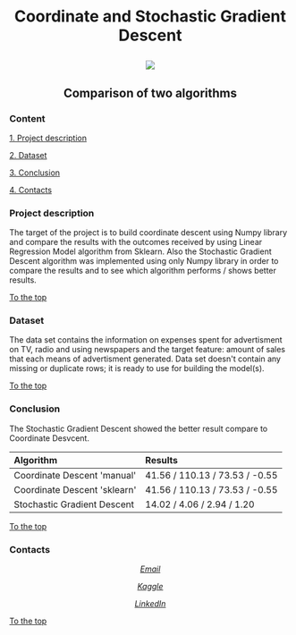 # <p align="center"> Coordinate and Stochastic Gradient Descent

<p align="center"><img src = https://media.licdn.com/dms/image/C4E12AQH3iMnTKdlY2w/article-cover_image-shrink_600_2000/0/1520084431906?e=2147483647&v=beta&t=KN5DSqZooCMdYawYOwYd28GpIQC50jE5-xHGjsb_b4w></p>

## <p align="center"> Comparison of two algorithms

### Content
[1. Project description](README.md#project-description)

[2. Dataset](README.md#dataset)

[3. Conclusion](README.md#conclusion)

[4. Contacts](README.md#contacts)

### Project description

The target of the project is to build coordinate descent using Numpy library and compare the results with the outcomes received by using Linear Regression Model algorithm from Sklearn. Also the Stochastic Gradient Descent algorithm was implemented using only Numpy library in order to compare the results and to see which algorithm performs / shows better results.

[To the top](README.md#content)

### Dataset

The data set contains the information on expenses spent for advertisment on TV, radio and using newspapers and the target feature: amount of sales that each means of advertisment generated. Data set doesn't contain any missing or duplicate rows; it is ready to use for building the model(s).

[To the top](README.md#content)

### Conclusion

The Stochastic Gradient Descent showed the better result compare to Coordinate Desvcent.

|**Algorithm**|**Results**|
|:--|:--|
|Coordinate Descent 'manual'|41.56 / 110.13 / 73.53 / -0.55|
|Coordinate Descent 'sklearn'|41.56 / 110.13 / 73.53 / -0.55|
|Stochastic Gradient Descent|14.02 / 4.06 / 2.94 / 1.20|

[To the top](README.md#content)

### Contacts

*<p align="center">[Email](natalia_konovalova@icloud.com)</p>*

*<p align="center">[Kaggle](https://www.kaggle.com/nataliamantyk)</p>* 

*<p align="center">[LinkedIn](https://www.linkedin.com/in/natalia-ds-198612241)</p>*

[To the top](README.md#content)
